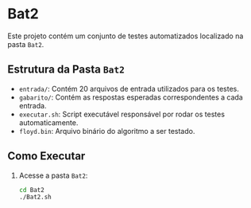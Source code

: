 # Bat2

Este projeto contém um conjunto de testes automatizados localizado na pasta `Bat2`.

## Estrutura da Pasta `Bat2`

- `entrada/`: Contém 20 arquivos de entrada utilizados para os testes.
- `gabarito/`: Contém as respostas esperadas correspondentes a cada entrada.
- `executar.sh`: Script executável responsável por rodar os testes automaticamente.
- `floyd.bin`: Arquivo binário do algoritmo a ser testado.

## Como Executar

1. Acesse a pasta `Bat2`:

   ```bash
   cd Bat2
   ./Bat2.sh
